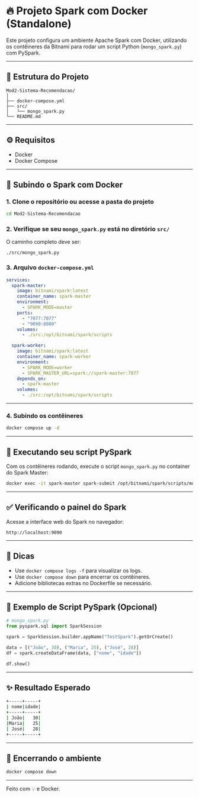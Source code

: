 
# 🔥 Projeto Spark com Docker (Standalone)

Este projeto configura um ambiente Apache Spark com Docker, utilizando os contêineres da Bitnami para rodar um script Python (`mongo_spark.py`) com PySpark.

---

## 📁 Estrutura do Projeto

```
Mod2-Sistema-Recomendacao/
│
├── docker-compose.yml
├── src/
│   └── mongo_spark.py
└── README.md
```

---

## ⚙️ Requisitos

- Docker
- Docker Compose

---

## 🐳 Subindo o Spark com Docker

### 1. Clone o repositório ou acesse a pasta do projeto

```bash
cd Mod2-Sistema-Recomendacao
```

### 2. Verifique se seu `mongo_spark.py` está no diretório `src/`

O caminho completo deve ser:

```
./src/mongo_spark.py
```

### 3. Arquivo `docker-compose.yml`

```yaml
services:
  spark-master:
    image: bitnami/spark:latest
    container_name: spark-master
    environment:
      - SPARK_MODE=master
    ports:
      - "7077:7077"
      - "9090:8080"
    volumes:
      - ./src:/opt/bitnami/spark/scripts

  spark-worker:
    image: bitnami/spark:latest
    container_name: spark-worker
    environment:
      - SPARK_MODE=worker
      - SPARK_MASTER_URL=spark://spark-master:7077
    depends_on:
      - spark-master
    volumes:
      - ./src:/opt/bitnami/spark/scripts
```

---

### 4. Subindo os contêineres

```bash
docker compose up -d
```

---

## 🚀 Executando seu script PySpark

Com os contêineres rodando, execute o script `mongo_spark.py` no container do Spark Master:

```bash
docker exec -it spark-master spark-submit /opt/bitnami/spark/scripts/mongo_spark.py
```

---

## ✅ Verificando o painel do Spark

Acesse a interface web do Spark no navegador:

```
http://localhost:9090
```

---

## 📌 Dicas

- Use `docker compose logs -f` para visualizar os logs.
- Use `docker compose down` para encerrar os contêineres.
- Adicione bibliotecas extras no Dockerfile se necessário.

---

## 🧪 Exemplo de Script PySpark (Opcional)

```python
# mongo_spark.py
from pyspark.sql import SparkSession

spark = SparkSession.builder.appName("TestSpark").getOrCreate()

data = [("João", 30), ("Maria", 25), ("José", 28)]
df = spark.createDataFrame(data, ["nome", "idade"])

df.show()
```

---

## ✨ Resultado Esperado

```bash
+-----+-----+
| nome|idade|
+-----+-----+
| João|   30|
|Maria|   25|
| José|   28|
+-----+-----+
```

---

## 🧹 Encerrando o ambiente

```bash
docker compose down
```

---

Feito com 💡 e Docker.
